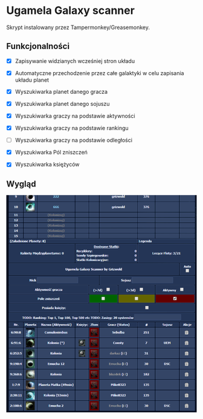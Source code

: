 # Ugamela Galaxy scanner

Skrypt instalowany przez Tampermonkey/Greasemonkey.

## Funkcjonalności
 - [x] Zapisywanie widzianych wcześniej stron układu
 - [x] Automatyczne przechodzenie przez całe galaktyki w celu zapisania układu planet
 
 
 - [x] Wyszukiwarka planet danego gracza
 - [x] Wyszukiwarka planet danego sojuszu
 - [x] Wyszukiwarka graczy na podstawie aktywności
 - [x] Wyszukiwarka graczy na podstawie rankingu
 - [ ] Wyszukiwarka graczy na podstawie odległości
 - [x] Wyszukiwarka Pól zniszczeń
 - [x] Wyszukiwarka księżyców
 
## Wygląd

![ugamela_galaxy_scanner_screenshot](./ugamela_galaxy_scanner_screenshot.PNG)